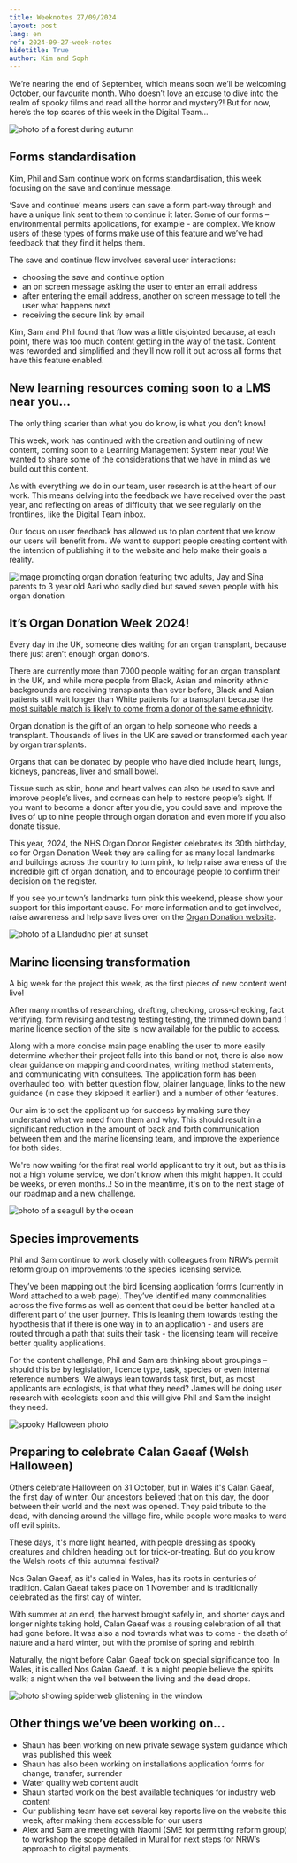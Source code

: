 ```yaml
---
title: Weeknotes 27/09/2024
layout: post
lang: en
ref: 2024-09-27-week-notes
hidetitle: True
author: Kim and Soph
---
```


We’re nearing the end of September, which means soon we’ll be welcoming October, our favourite month. Who doesn’t love an excuse to dive into the realm of spooky films and read all the horror and mystery?! But for now, here’s the top scares of this week in the Digital Team…

![photo of a forest during autumn](https://github.com/nrw-digital/week-notes/blob/1215c72e24adb5ab85d8347246adb9df3e550b62/images/forest-4705762_1280.jpg?raw=true)

## Forms standardisation

Kim, Phil and Sam continue work on forms standardisation, this week focusing on the save and continue message. 

‘Save and continue’ means users can save a form part-way through and have a unique link sent to them to continue it later. Some of our forms – environmental permits applications, for example - are complex. We know users of these types of forms make use of this feature and we’ve had feedback that they find it helps them.

The save and continue flow involves several user interactions: 
+ choosing the save and continue option
+ an on screen message asking the user to enter an email address
+ after entering the email address, another on screen message to tell the user what happens next
+ receiving the secure link by email

Kim, Sam and Phil found that flow was a little disjointed because, at each point, there was too much content getting in the way of the task. Content was reworded and simplified and they’ll now roll it out across all forms that have this feature enabled.

## New learning resources coming soon to a LMS near you…

The only thing scarier than what you do know, is what you don’t know!

This week, work has continued with the creation and outlining of new content, coming soon to a Learning Management System near you! 
We wanted to share some of the considerations that we have in mind as we build out this content. 

As with everything we do in our team, user research is at the heart of our work. This means delving into the feedback we have received over the past year, and reflecting on areas of difficulty that we see regularly on the frontlines, like the Digital Team inbox. 

Our focus on user feedback has allowed us to plan content that we know our users will benefit from. We want to support people creating content with the intention of publishing it to the website and help make their goals a reality.

![image promoting organ donation featuring two adults, Jay and Sina parents to 3 year old Aari who sadly died but saved seven people with his organ donation](https://github.com/nrw-digital/week-notes/blob/1215c72e24adb5ab85d8347246adb9df3e550b62/images/organ%20donation%20week%202024.jpg?raw=true)

## It’s Organ Donation Week 2024!

Every day in the UK, someone dies waiting for an organ transplant, because there just aren’t enough organ donors.

There are currently more than 7000 people waiting for an organ transplant in the UK, and while more people from Black, Asian and minority ethnic backgrounds are receiving transplants than ever before, Black and Asian patients still wait longer than White patients for a transplant because the [most suitable match is likely to come from a donor of the same ethnicity](https://www.organdonation.nhs.uk/helping-you-to-decide/organ-donation-and-ethnicity/).

Organ donation is the gift of an organ to help someone who needs a transplant. Thousands of lives in the UK are saved or transformed each year by organ transplants.

Organs that can be donated by people who have died include heart, lungs, kidneys, pancreas, liver and small bowel.

Tissue such as skin, bone and heart valves can also be used to save and improve people’s lives, and corneas can help to restore people’s sight.
If you want to become a donor after you die, you could save and improve the lives of up to nine people through organ donation and even more if you also donate tissue.

This year, 2024, the NHS Organ Donor Register celebrates its 30th birthday, so for Organ Donation Week they are calling for as many local landmarks and buildings across the country to turn pink, to help raise awareness of the incredible gift of organ donation, and to encourage people to confirm their decision on the register. 

If you see your town’s landmarks turn pink this weekend, please show your support for this important cause. For more information and to get involved, raise awareness and help save lives over on the [Organ Donation website](https://www.organdonation.nhs.uk/).

![photo of a Llandudno pier at sunset](https://github.com/nrw-digital/week-notes/blob/1215c72e24adb5ab85d8347246adb9df3e550b62/images/Llandudno%20Pier%20-%20Visit%20Conwy.png?raw=true)

## Marine licensing transformation

A big week for the project this week, as the first pieces of new content went live!

After many months of researching, drafting, checking, cross-checking, fact verifying, form revising and testing testing testing, the trimmed down band 1 marine licence section of the site is now available for the public to access.

Along with a more concise main page enabling the user to more easily determine whether their project falls into this band or not, there is also now clear guidance on mapping and coordinates, writing method statements, and communicating with consultees. The application form has been overhauled too, with better question flow, plainer language, links to the new guidance (in case they skipped it earlier!) and a number of other features.

Our aim is to set the applicant up for success by making sure they understand what we need from them and why. This should result in a significant reduction in the amount of back and forth communication between them and the marine licensing team, and improve the experience for both sides.

We're now waiting for the first real world applicant to try it out, but as this is not a high volume service, we don't know when this might happen. It could be weeks, or even months..! So in the meantime, it's on to the next stage of our roadmap and a new challenge.

![photo of a seagull by the ocean](https://github.com/nrw-digital/week-notes/blob/1215c72e24adb5ab85d8347246adb9df3e550b62/images/seagull-4226486_1280.jpg?raw=true)

## Species improvements

Phil and Sam continue to work closely with colleagues from NRW’s permit reform group on improvements to the species licensing service. 

They’ve been mapping out the bird licensing application forms (currently in Word attached to a web page). They’ve identified many commonalities across the five forms as well as content that could be better handled at a different part of the user journey. This is leaning them towards testing the hypothesis that if there is one way in to an application - and users are routed through a path that suits their task - the licensing team will receive better quality applications. 

For the content challenge, Phil and Sam are thinking about groupings – should this be by legislation, licence type, task, species or even internal reference numbers. We always lean towards task first, but, as most applicants are ecologists, is that what they need? James will be doing user research with ecologists soon and this will give Phil and Sam the insight they need.

![spooky Halloween photo](https://github.com/nrw-digital/week-notes/blob/1215c72e24adb5ab85d8347246adb9df3e550b62/images/fantasy-2847724_1280.jpg?raw=true)

## Preparing to celebrate Calan Gaeaf (Welsh Halloween)

Others celebrate Halloween on 31 October, but in Wales it's Calan Gaeaf, the first day of winter. Our ancestors believed that on this day, the door between their world and the next was opened. They paid tribute to the dead, with dancing around the village fire, while people wore masks to ward off evil spirits. 

These days, it's more light hearted, with people dressing as spooky creatures and children heading out for trick-or-treating. But do you know the Welsh roots of this autumnal festival? 

Nos Galan Gaeaf, as it's called in Wales, has its roots in centuries of tradition. Calan Gaeaf takes place on 1 November and is traditionally celebrated as the first day of winter. 

With summer at an end, the harvest brought safely in, and shorter days and longer nights taking hold, Calan Gaeaf was a rousing celebration of all that had gone before. It was also a nod towards what was to come - the death of nature and a hard winter, but with the promise of spring and rebirth.

Naturally, the night before Calan Gaeaf took on special significance too. In Wales, it is called Nos Galan Gaeaf. It is a night people believe the spirits walk; a night when the veil between the living and the dead drops.

![photo showing spiderweb glistening in the window](https://github.com/nrw-digital/week-notes/blob/1215c72e24adb5ab85d8347246adb9df3e550b62/images/spiderweb-6916188_1280.jpg?raw=true)

## Other things we’ve been working on…

+ Shaun has been working on new private sewage system guidance which was published this week
+ Shaun has also been working on installations application forms for change, transfer, surrender
+ Water quality web content audit
+ Shaun started work on the best available techniques for industry web content
+ Our publishing team have set several key reports live on the website this week, after making them accessible for our users
+ Alex and Sam are meeting with Naomi (SME for permitting reform group) to workshop the scope detailed in Mural for next steps for NRW’s approach to digital payments.
